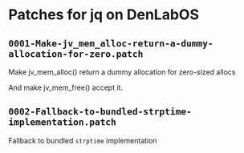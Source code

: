 # Patches for jq on DenLabOS

## `0001-Make-jv_mem_alloc-return-a-dummy-allocation-for-zero.patch`

Make jv_mem_alloc() return a dummy allocation for zero-sized allocs

And make jv_mem_free() accept it.

## `0002-Fallback-to-bundled-strptime-implementation.patch`

Fallback to bundled `strptime` implementation


